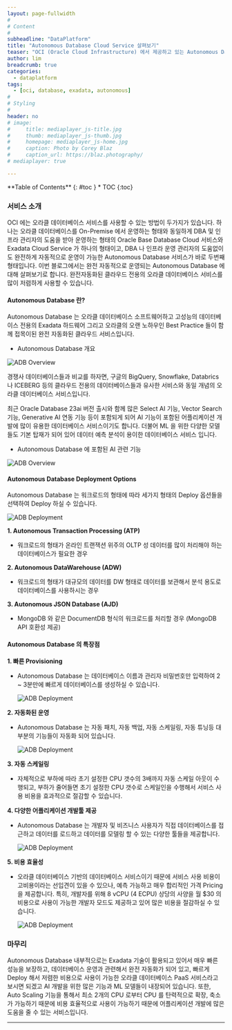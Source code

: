 ```yaml
---
layout: page-fullwidth
#
# Content
#
subheadline: "DataPlatform"
title: "Autonomous Database Cloud Service 살펴보기"
teaser: "OCI (Oracle Cloud Infrastructure) 에서 제공하고 있는 Autonomous Database Cloud Service 에 대해 알아봅니다."
author: lim
breadcrumb: true
categories:
  - dataplatform
tags:
  - [oci, database, exadata, autonomous]
#
# Styling
#
header: no
# image:
#     title: mediaplayer_js-title.jpg
#     thumb: mediaplayer_js-thumb.jpg
#     homepage: mediaplayer_js-home.jpg
#     caption: Photo by Corey Blaz
#     caption_url: https://blaz.photography/
# mediaplayer: true

---
```


<div class="panel radius" markdown="1">
**Table of Contents**
{: #toc }
*  TOC
{:toc}
</div>

### 서비스 소개
OCI 에는 오라클 데이터베이스 서비스를 사용할 수 있는 방법이 두가지가 있습니다. 하나는 오라클 데이터베이스를 On-Premise 에서 운영하는 형태와 동일하게 DBA 및 인프라 관리자의 도움을 받아 운영하는 형태의 Oracle Base Database Cloud 서비스와 Exadata Cloud Service 가 하나의 형태이고, DBA 나 인프라 운영 관리자의 도움없이도 완전하게 자동적으로 운영이 가능한 Autonomous Database 서비스가 바로 두번째 형태입니다. 이번 블로그에서는 완전 자동적으로 운영되는 Autonomous Database 에 대해 살펴보기로 합니다.
완전자동화된 클라우드 전용의 오라클 데이터베이스 서비스를 많이 저렴하게 사용할 수 있습니다.

#### Autonomous Database 란?
Autonomous Database 는 오라클 데이터베이스 소프트웨어하고 고성능의 데이터베이스 전용의 Exadata 하드웨어 그리고 오라클의 오랜 노하우인 Best Practice 들이 함께 접목이된 완전 자동화된 클라우드 서비스입니다.

* Autonomous Database 개요

![ADB Overview](/assets/img/dataplatform/2025/blog/oci_adb_overview_01.png " ")

경쟁사 데이터베이스들과 비교를 하자면, 구글의 BigQuery, Snowflake, Databrics 나 ICEBERG 등의 클라우드 전용의 데이터베이스들과 유사한 서비스와 동일 개념의 오라클 데이터베이스 서비스입니다.

최근 Oracle Database 23ai 버전 출시와 함께 많은 Select AI 기능, Vector Search 기능, Generative AI 연동 기능 등이 포함되게 되어 AI 기능이 포함된 어플리케이션 개발에 많이 유용한 데이터베이스 서비스이기도 합니다. 더불어 ML 을 위한 다양한 모델들도 기본 탑재가 되어 있어 데이터 예측 분석이 용이한 데이터베이스 서비스 입니다.

* Autonomous Database 에 포함된 AI 관련 기능

![ADB Overview](/assets/img/dataplatform/2025/blog/oci_adb_overview-ai_02.png " ")

#### Autonomous Database Deployment Options

Autonomous Database 는 워크로드의 형태에 따라 세가지 형태의 Deploy 옵션들을 선택하여 Deploy 하실 수 있습니다.

![ADB Deployment](/assets/img/dataplatform/2025/blog/oci_adb_deployment_options_03.png " ")

**1. Autonomous Transaction Processing (ATP)**

- 워크로드의 형태가 온라인 트랜잭션 위주의 OLTP 성 데이터를 많이 처리해야 하는 데이터베이스가 필요한 경우

**2. Autonomous DataWarehouse (ADW)**

- 워크로드의 형태가 대규모의 데이터를 DW 형태로 데이터를 보관해서 분석 용도로 데이터베이스를 사용하시는 경우

**3. Autonomous JSON Database (AJD)**
- MongoDB 와 같은 DocumentDB 형식의 워크로드를 처리할 경우 (MongoDB API 호환성 제공)


#### Autonomous Database 의 특장점

**1. 빠른 Provisioning**
- Autonomous Database 는 데이터베이스 이름과 관리자 비밀번호만 입력하여 2 ~ 3분만에 빠르게 데이터베이스를 생성하실 수 있습니다.

  ![ADB Deployment](/assets/img/dataplatform/2025/blog/oci_adb_provisioning_07.png " ")

**2. 자동화된 운영**
- Autonomous Database 는 자동 패치, 자동 백업, 자동 스케일링, 자동 튜닝등 대부분의 기능들이 자동화 되어 있습니다. 

  ![ADB Deployment](/assets/img/dataplatform/2025/blog/oci_adb_autonomous_features_04.png " ")

**3. 자동 스케일링**
- 자체적으로 부하에 따라 초기 설정한 CPU 갯수의 3배까지 자동 스케일 아웃이 수행되고, 부하가 줄어들면 초기 설정한 CPU 갯수로 스케일인을 수행해서 서비스 사용 비용을 효과적으로 절감할 수 있습니다.

**4. 다양한 어플리케이션 개발툴 제공**
- Autonomous Database 는 개발자 및 비즈니스 사용자가 직접 데이터베이스를 접근하고 데이터를 로드하고 데이터를 모델링 할 수 있는 다양한 툴들을 제공합니다.

  ![ADB Deployment](/assets/img/dataplatform/2025/blog/oci_adb_database_tools_05.png " ")

**5. 비용 효율성**
- 오라클 데이터베이스 기반의 데이터베이스 서비스이기 때문에 서비스 사용 비용이 고비용이라는 선입견이 있을 수 있으나, 예측 가능하고 매우 합리적인 가격 Pricing을 제공합니다.
특히, 개발자를 위해 8 vCPU (4 ECPU) 상당의 사양을 월 $30 의 비용으로 사용이 가능한 개발자 모드도 제공하고 있어 많은 비용을 절감하실 수 있습니다.

  ![ADB Deployment](/assets/img/dataplatform/2025/blog/oci_adb_price_06.png " ") 

### 마무리
Autonomous Database 내부적으로는 Exadata 기술이 활용되고 있어서 매우 빠른 성능을 보장하고, 데이터베이스 운영과 관련해서 완전 자동화가 되어 있고, 빠르게 Deploy 해서 저렴한 비용으로 사용이 가능한 오라클 데이터베이스 PaaS 서비스라고 보시면 되겠고 AI 개발을 위한 많은 기능과 ML 모델들이 내장되어 있습니다. 또한, 
Auto Scaling 기능을 통해서 최소 2개의 CPU 로부터 CPU 를 탄력적으로 확장, 축소가 가능하기 때문에 비용 효율적으로 사용이 가능하기 때문에 어플리케이션 개발에 많은 도움을 줄 수 있는 서비스입니다.

---

